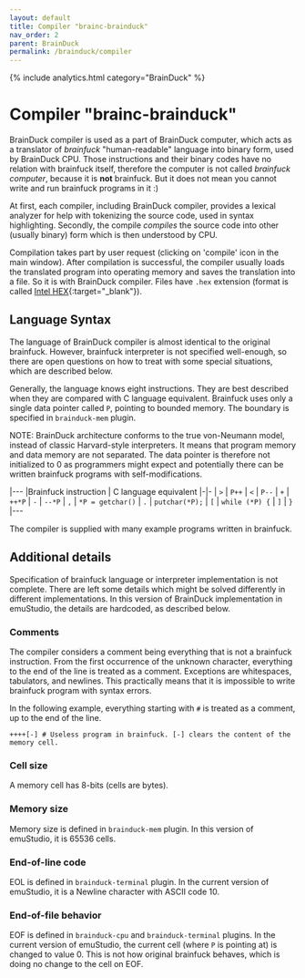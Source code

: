 ```yaml
---
layout: default
title: Compiler "brainc-brainduck"
nav_order: 2
parent: BrainDuck
permalink: /brainduck/compiler
---
```


{% include analytics.html category="BrainDuck" %}

# Compiler "brainc-brainduck"

BrainDuck compiler is used as a part of BrainDuck computer, which acts as a translator of *brainfuck* "human-readable" language into binary form, used by BrainDuck CPU. Those instructions and their binary codes have no relation with brainfuck itself, therefore the computer is not called *brainfuck computer*, because it is **not** brainfuck. But it does not mean you cannot write and run brainfuck programs in it :)

At first, each compiler, including BrainDuck compiler, provides a lexical analyzer for help with tokenizing the source code, used in syntax highlighting. Secondly, the compile *compiles* the source code into other (usually binary) form which is then understood by CPU.

Compilation takes part by user request (clicking on 'compile' icon in the main window). After compilation is successful, the compiler usually loads the translated program into operating memory and saves the translation into a file. So it is with BrainDuck compiler. Files have `.hex` extension (format is called [Intel HEX][intelhex]{:target="_blank"}).

## Language Syntax

The language of BrainDuck compiler is almost identical to the original brainfuck. However, brainfuck interpreter is not specified well-enough, so there are open questions on how to treat with some special situations, which are described below.

Generally, the language knows eight instructions. They are best described when they are compared with C language equivalent. Brainfuck uses only a single data pointer called `P`, pointing to bounded memory. The boundary is specified in `brainduck-mem` plugin.

NOTE: BrainDuck architecture conforms to the true von-Neumann model, instead of classic Harvard-style interpreters. It means that program memory and data memory are not separated. The data pointer is therefore not initialized to 0 as programmers might expect and potentially there can be written brainfuck programs with self-modifications.

|---
|Brainfuck instruction   | C language equivalent
|-|-
| `>`                    | `P++`
| `<`                    | `P--`
| `+`                    | `++*P`
| `-`                    | `--*P`
| `,`                    | `*P = getchar()`
| `.`                    | `putchar(*P);`
| `[`                    | `while (*P) {`
| `]`                    | `}`
|---


The compiler is supplied with many example programs written in brainfuck.

## Additional details

Specification of brainfuck language or interpreter implementation is not complete. There are left some details which might be solved differently in different implementations. In this version of BrainDuck implementation in emuStudio, the details are hardcoded, as described below.

### Comments

The compiler considers a comment being everything that is not a brainfuck instruction. From the first occurrence of the unknown character, everything to the end of the line is treated as a comment. Exceptions are whitespaces, tabulators, and newlines. This practically means that it is impossible to write brainfuck program with syntax errors.

In the following example, everything starting with `#` is treated as a comment, up to the end of the line.

    ++++[-] # Useless program in brainfuck. [-] clears the content of the memory cell.

### Cell size

A memory cell has 8-bits (cells are bytes).

### Memory size

Memory size is defined in `brainduck-mem` plugin. In this version of emuStudio, it is 65536 cells.

### End-of-line code

EOL is defined in `brainduck-terminal` plugin. In the current version of emuStudio, it is a Newline character with ASCII code 10.

### End-of-file behavior

EOF is defined in `brainduck-cpu` and `brainduck-terminal` plugins. In the current version of emuStudio, the current cell (where `P` is pointing at) is changed to value 0. This is not how original brainfuck behaves, which is doing no change to the cell on EOF.

[intelhex]: http://en.wikipedia.org/wiki/Intel_HEX
